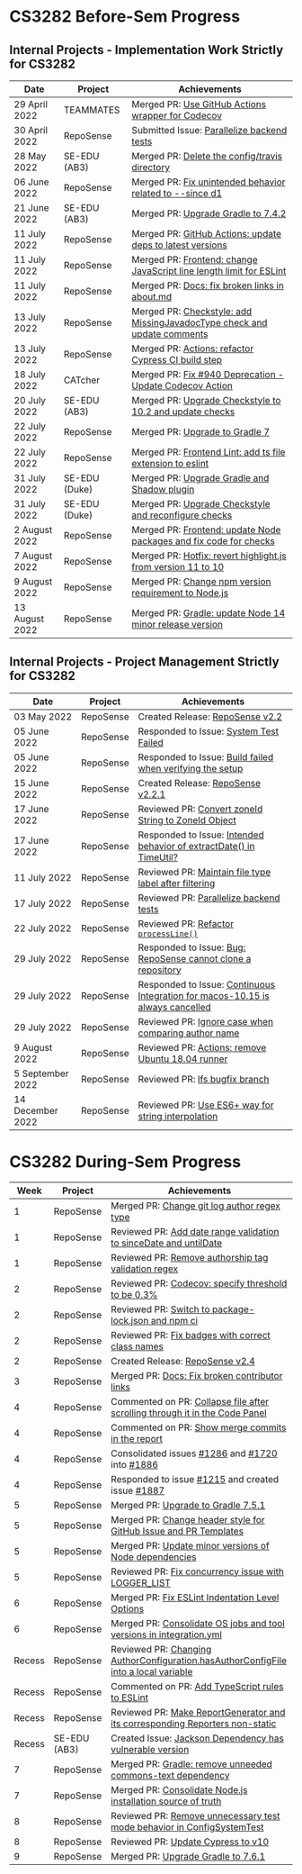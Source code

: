 # CS3282 Before-Sem Progress

## Internal Projects - Implementation Work Strictly for CS3282
| Date            | Project       | Achievements                                                                                                                |
|-----------------|---------------|-----------------------------------------------------------------------------------------------------------------------------|
| 29 April 2022   | TEAMMATES     | Merged PR: [Use GitHub Actions wrapper for Codecov](https://github.com/TEAMMATES/teammates/pull/11769)                      |
| 30 April 2022   | RepoSense     | Submitted Issue: [Parallelize backend tests](https://github.com/reposense/RepoSense/issues/1770)                            |
| 28 May 2022     | SE-EDU (AB3)  | Merged PR: [Delete the config/travis directory](https://github.com/se-edu/addressbook-level3/pull/132)                      |
| 06 June 2022    | RepoSense     | Merged PR: [Fix unintended behavior related to --since d1](https://github.com/reposense/RepoSense/pull/1776)                |
| 21 June 2022    | SE-EDU (AB3)  | Merged PR: [Upgrade Gradle to 7.4.2](https://github.com/se-edu/addressbook-level3/pull/134)                                 |
| 11 July 2022    | RepoSense     | Merged PR: [GitHub Actions: update deps to latest versions](https://github.com/reposense/RepoSense/pull/1763)               |
| 11 July 2022    | RepoSense     | Merged PR: [Frontend: change JavaScript line length limit for ESLint](https://github.com/reposense/RepoSense/pull/1766)     |
| 11 July 2022    | RepoSense     | Merged PR: [Docs: fix broken links in about.md](https://github.com/reposense/RepoSense/pull/1777)                           |
| 13 July 2022    | RepoSense     | Merged PR: [Checkstyle: add MissingJavadocType check and update comments](https://github.com/reposense/RepoSense/pull/1781) |
| 13 July 2022    | RepoSense     | Merged PR: [Actions: refactor Cypress CI build step](https://github.com/reposense/RepoSense/pull/1767)                      |
| 18 July 2022    | CATcher       | Merged PR: [Fix #940 Deprecation - Update Codecov Action](https://github.com/CATcher-org/CATcher/pull/942)                  |
| 20 July 2022    | SE-EDU (AB3)  | Merged PR: [Upgrade Checkstyle to 10.2 and update checks](https://github.com/se-edu/addressbook-level3/pull/133)            |
| 22 July 2022    | RepoSense     | Merged PR: [Upgrade to Gradle 7](https://github.com/reposense/RepoSense/pull/1780)                                          |                            
| 22 July 2022    | RepoSense     | Merged PR: [Frontend Lint: add ts file extension to eslint](https://github.com/reposense/RepoSense/pull/1761)               |
| 31 July 2022    | SE-EDU (Duke) | Merged PR: [Upgrade Gradle and Shadow plugin](https://github.com/se-edu/duke/pull/71)                                       |
| 31 July 2022    | SE-EDU (Duke) | Merged PR: [Upgrade Checkstyle and reconfigure checks](https://github.com/se-edu/duke/pull/69)                              |
| 2 August 2022   | RepoSense     | Merged PR: [Frontend: update Node packages and fix code for checks](https://github.com/reposense/RepoSense/pull/1762)       |
| 7 August 2022   | RepoSense     | Merged PR: [Hotfix: revert highlight.js from version 11 to 10](https://github.com/reposense/RepoSense/pull/1819)            |
| 9 August 2022   | RepoSense     | Merged PR: [Change npm version requirement to Node.js](https://github.com/reposense/RepoSense/pull/1786)                    |
| 13 August 2022  | RepoSense     | Merged PR: [Gradle: update Node 14 minor release version](https://github.com/reposense/RepoSense/pull/1824)                 |

## Internal Projects - Project Management Strictly for CS3282
| Date             | Project   | Achievements                                                                                                                         |
|------------------|-----------|--------------------------------------------------------------------------------------------------------------------------------------|
| 03 May 2022      | RepoSense | Created Release: [RepoSense v2.2](https://github.com/reposense/RepoSense/releases/tag/v2.2)                                          |
| 05 June 2022     | RepoSense | Responded to Issue: [System Test Failed](https://github.com/reposense/RepoSense/issues/1783)                                         | 
| 05 June 2022     | RepoSense | Responded to Issue: [Build failed when verifying the setup](https://github.com/reposense/RepoSense/issues/1782)                      |
| 15 June 2022     | RepoSense | Created Release: [RepoSense v2.2.1](https://github.com/reposense/RepoSense/releases/tag/v2.2.1)                                      |
| 17 June 2022     | RepoSense | Reviewed PR: [Convert zoneId String to ZoneId Object](https://github.com/reposense/RepoSense/pull/1790)                              |
| 17 June 2022     | RepoSense | Responded to Issue: [Intended behavior of extractDate() in TimeUtil?](https://github.com/reposense/RepoSense/issues/1789)            |
| 11 July 2022     | RepoSense | Reviewed PR: [Maintain file type label after filtering](https://github.com/reposense/RepoSense/pull/1804)                            |
| 17 July 2022     | RepoSense | Reviewed PR: [Parallelize backend tests](https://github.com/reposense/RepoSense/pull/1806)                                           |
| 22 July 2022     | RepoSense | Reviewed PR: [Refactor `processLine()`](https://github.com/reposense/RepoSense/pull/1807)                                            |
| 29 July 2022     | RepoSense | Responded to Issue: [Bug: RepoSense cannot clone a repository](https://github.com/reposense/RepoSense/issues/1813)                   |
| 29 July 2022     | RepoSense | Responded to Issue: [Continuous Integration for macos-10.15 is always cancelled](https://github.com/reposense/RepoSense/issues/1817) |
| 29 July 2022     | RepoSense | Reviewed PR: [Ignore case when comparing author name](https://github.com/reposense/RepoSense/pull/1814)                              |
| 9 August 2022    | RepoSense | Reviewed PR: [Actions: remove Ubuntu 18.04 runner](https://github.com/reposense/RepoSense/pull/1823)                                 |
| 5 September 2022 | RepoSense | Reviewed PR: [lfs bugfix branch ](https://github.com/reposense/RepoSense/pull/1826)                                                  | 
| 14 December 2022 | RepoSense | Reviewed PR: [Use ES6+ way for string interpolation](https://github.com/reposense/RepoSense/pull/1845)                               |

# CS3282 During-Sem Progress
| Week | Project   | Achievements                                                                                                                                                                                                     |
|------|-----------|------------------------------------------------------------------------------------------------------------------------------------------------------------------------------------------------------------------|
| 1    | RepoSense | Merged PR: [Change git log author regex type](https://github.com/reposense/RepoSense/pull/1855)                                                                                                                  |
| 1    | RepoSense | Reviewed PR: [Add date range validation to sinceDate and untilDate](https://github.com/reposense/RepoSense/pull/1850)                                                                                            |
| 1 | RepoSense | Reviewed PR: [Remove authorship tag validation regex](https://github.com/reposense/RepoSense/pull/1857)                                                                                                          |
| 2 | RepoSense | Reviewed PR: [Codecov: specify threshold to be 0.3%](https://github.com/reposense/RepoSense/pull/1859)                                                                                                           |
| 2 | RepoSense | Reviewed PR: [Switch to package-lock.json and npm ci](https://github.com/reposense/RepoSense/pull/1863)                                                                                                          |
| 2 | RepoSense | Reviewed PR: [Fix badges with correct class names](https://github.com/reposense/RepoSense/pull/1864)                                                                                                             |
| 2 | RepoSense | Created Release: [RepoSense v2.4](https://github.com/reposense/RepoSense/releases/tag/v2.4)                                                                                                                      |
| 3 | RepoSense | Merged PR: [Docs: Fix broken contributor links](https://github.com/reposense/RepoSense/pull/1861)                                                                                                                |
| 4 | RepoSense | Commented on PR: [Collapse file after scrolling through it in the Code Panel](https://github.com/reposense/RepoSense/pull/1860)                                                                                  |
| 4 | RepoSense | Commented on PR: [Show merge commits in the report](https://github.com/reposense/RepoSense/pull/1882)                                                                                                            |
| 4 | RepoSense | Consolidated issues [#1286](https://github.com/reposense/RepoSense/issues/1286) and [#1720](https://github.com/reposense/RepoSense/issues/1720) into [#1886](https://github.com/reposense/RepoSense/issues/1886) |
| 4 | RepoSense | Responded to issue [#1215](https://github.com/reposense/RepoSense/issues/1215) and created issue [#1887](https://github.com/reposense/RepoSense/issues/1887)                                                     |
| 5 | RepoSense | Merged PR: [Upgrade to Gradle 7.5.1](https://github.com/reposense/RepoSense/pull/1889)                                                                                                                           |
| 5 | RepoSense | Merged PR: [Change header style for GitHub Issue and PR Templates](https://github.com/reposense/RepoSense/pull/1893)                                                                                             |
| 5 | RepoSense | Merged PR: [Update minor versions of Node dependencies](https://github.com/reposense/RepoSense/pull/1895)                                                                                                        |
| 5 | RepoSense | Reviewed PR: [Fix concurrency issue with LOGGER_LIST](https://github.com/reposense/RepoSense/pull/1901)                                                                                                          |
| 6 | RepoSense | Merged PR: [Fix ESLint Indentation Level Options](https://github.com/reposense/RepoSense/pull/1896)                                                                                                              |
| 6 | RepoSense | Merged PR: [Consolidate OS jobs and tool versions in integration.yml](https://github.com/reposense/RepoSense/pull/1885)                                                                                          |
| Recess | RepoSense | Reviewed PR: [Changing AuthorConfiguration.hasAuthorConfigFile into a local variable](https://github.com/reposense/RepoSense/pull/1910)                                                                          |
| Recess | RepoSense | Commented on PR: [Add TypeScript rules to ESLint](https://github.com/reposense/RepoSense/pull/1913)                                                                                                              |
| Recess | RepoSense | Reviewed PR: [Make ReportGenerator and its corresponding Reporters non-static](https://github.com/reposense/RepoSense/pull/1916)                                                                                 |
| Recess | SE-EDU (AB3) | Created Issue: [Jackson Dependency has vulnerable version](https://github.com/se-edu/addressbook-level3/issues/158)                                                                                              |
| 7 | RepoSense | Merged PR: [Gradle: remove unneeded commons-text dependency](https://github.com/reposense/RepoSense/pull/1918)                                                                                                   |
| 7 | RepoSense | Merged PR: [Consolidate Node.js installation source of truth](https://github.com/reposense/RepoSense/pull/1906)                                                                                                  |
| 8 | RepoSense | Reviewed PR: [Remove unnecessary test mode behavior in ConfigSystemTest](https://github.com/reposense/RepoSense/pull/1911)                                                                                       |
| 8 | RepoSense | Reviewed PR: [Update Cypress to v10](https://github.com/reposense/RepoSense/pull/1922)                                                                                                                           |
| 9 | RepoSense | Merged PR: [Upgrade Gradle to 7.6.1](https://github.com/reposense/RepoSense/pull/1919)                                                  |
